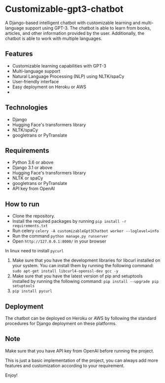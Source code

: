 # Customizable-gpt3-chatbot
A Django-based intelligent chatbot with customizable learning and multi-language support using GPT-3. The chatbot is able to learn from books, articles, and other information provided by the user. Additionally, the chatbot is able to work with multiple languages.

## Features
- Customizable learning capabilities with GPT-3
- Multi-language support
- Natural Language Processing (NLP) using NLTK/spaCy
- User-friendly interface
- Easy deployment on Heroku or AWS
- 
## Technologies
- Django
- Hugging Face's transformers library
- NLTK/spaCy
- googletrans or PyTranslate

## Requirements
- Python 3.6 or above
- Django 3.1 or above
- Hugging Face's transformers library
- NLTK or spaCy
- googletrans or PyTranslate
- API key from OpenAI

## How to run
- Clone the repository.
- Install the required packages by running `pip install -r requirements.txt`
- Run celery `celery -A customizableGpt3Chatbot worker --loglevel=info`
- Run the command `python manage.py runserver`
- Open `http://127.0.0.1:8000/` in your browser

In linux need to install `pycurl`
1. Make sure that you have the development libraries for libcurl installed on your system. You can install them by running the following command: `sudo apt-get install libcurl4-openssl-dev gcc -y`
2. Make sure that you have the latest version of pip and setuptools installed by running the following command: `pip install --upgrade pip setuptools`
3. `pip install pycurl`

## Deployment
The chatbot can be deployed on Heroku or AWS by following the standard procedures for Django deployment on these platforms.

## Note
Make sure that you have API key from OpenAI before running the project.

This is just a basic implementation of the project, you can always add more features and customization according to your requirement.

Enjoy!